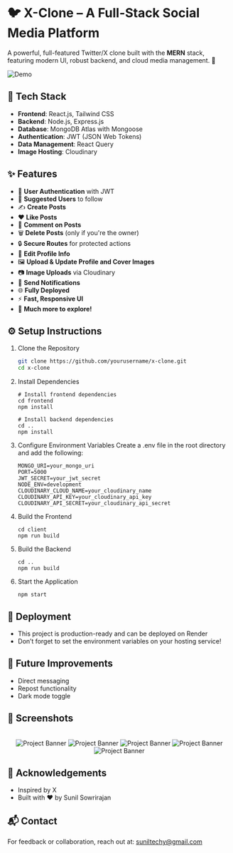 # 🐦 X-Clone – A Full-Stack Social Media Platform

A powerful, full-featured Twitter/X clone built with the **MERN** stack, featuring modern UI, robust backend, and cloud media management. 🚀

![Demo](https://x-clone-jrdx.onrender.com/login)

## 🔧 Tech Stack

- **Frontend**: React.js, Tailwind CSS
- **Backend**: Node.js, Express.js
- **Database**: MongoDB Atlas with Mongoose
- **Authentication**: JWT (JSON Web Tokens)
- **Data Management**: React Query
- **Image Hosting**: Cloudinary

## ✨ Features

- 🔐 **User Authentication** with JWT
- 👥 **Suggested Users** to follow
- ✍️ **Create Posts**
- ❤️ **Like Posts**
- 💬 **Comment on Posts**
- 🗑️ **Delete Posts** (only if you're the owner)
- 🔒 **Secure Routes** for protected actions
- 📝 **Edit Profile Info**
- 🖼️ **Upload & Update Profile and Cover Images**
- 📷 **Image Uploads** via Cloudinary
- 🔔 **Send Notifications**
- 🌐 **Fully Deployed**
- ⚡ **Fast, Responsive UI**
- 🧠 **Much more to explore!**


## ⚙️ Setup Instructions

1. Clone the Repository
    ```bash
    git clone https://github.com/yourusername/x-clone.git
    cd x-clone

2. Install Dependencies
   ```
   # Install frontend dependencies
   cd frontend
   npm install

   # Install backend dependencies
   cd ..
   npm install

3. Configure Environment Variables
   Create a .env file in the root directory and add the following:
   ```
   MONGO_URI=your_mongo_uri
   PORT=5000
   JWT_SECRET=your_jwt_secret
   NODE_ENV=development
   CLOUDINARY_CLOUD_NAME=your_cloudinary_name
   CLOUDINARY_API_KEY=your_cloudinary_api_key
   CLOUDINARY_API_SECRET=your_cloudinary_api_secret

4. Build the Frontend
   ```
   cd client
   npm run build

5. Build the Backend
   ```
   cd ..
   npm run build

6. Start the Application
   ```
   npm start

## 🚀 Deployment
  - This project is production-ready and can be deployed on Render
  - Don’t forget to set the environment variables on your hosting service!

## 🧪 Future Improvements
  - Direct messaging
  - Repost functionality
  - Dark mode toggle

## 📸 Screenshots

<div align="center">
  <br />
  <img src="./App Screenshorts/1.png" alt="Project Banner">
  <img src="./App Screenshorts/3.png" alt="Project Banner">
  <img src="./App Screenshorts/4.png" alt="Project Banner">
  <img src="./App Screenshorts/2.png" alt="Project Banner">
  <img src="./App Screenshorts/5.png" alt="Project Banner">
  <br />
</div>


## 🙌 Acknowledgements
  - Inspired by X
  - Built with ❤️ by Sunil Sowrirajan

## 📬 Contact
  For feedback or collaboration, reach out at: suniltechy@gmail.com

